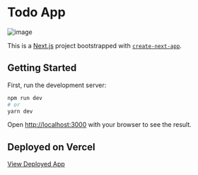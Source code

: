 # Todo App
![image](https://user-images.githubusercontent.com/15305192/150534491-a44c5713-1032-4c16-ab61-66a5ca14c7f6.png)


This is a [Next.js](https://nextjs.org/) project bootstrapped with [`create-next-app`](https://github.com/vercel/next.js/tree/canary/packages/create-next-app).

## Getting Started

First, run the development server:

```bash
npm run dev
# or
yarn dev
```

Open [http://localhost:3000](http://localhost:3000) with your browser to see the result.

## Deployed on Vercel

[View Deployed App](https://todo.mushonnip.tech)
